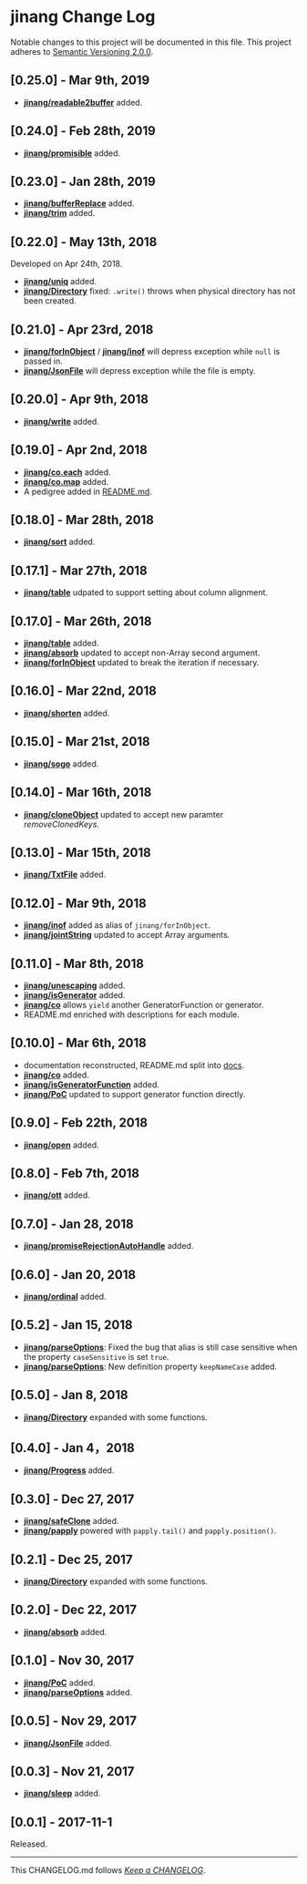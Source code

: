 #   jinang Change Log

Notable changes to this project will be documented in this file. This project adheres to [Semantic Versioning 2.0.0](http://semver.org/).

##	[0.25.0] - Mar 9th, 2019

*	__[jinang/readable2buffer](./docs/readable2buffer.md)__ added.

##	[0.24.0] - Feb 28th, 2019

*	__[jinang/promisible](./docs/promisible.md)__ added.

##	[0.23.0] - Jan 28th, 2019

*   __[jinang/bufferReplace](./docs/bufferReplace.md)__ added.
*   __[jinang/trim](./docs/trim.md)__ added.

##  [0.22.0] - May 13th, 2018

Developed on Apr 24th, 2018.

*   __[jinang/uniq](./docs/uniq.md)__ added.
*   __[jinang/Directory](./docs/Directory.md)__ fixed: `.write()` throws when physical directory has not been created.

##  [0.21.0] - Apr 23rd, 2018

*   __[jinang/forInObject](./docs/forInObject.md)__ / __[jinang/inof](./docs/inof.md)__ will depress exception while `null` is passed in.
*   __[jinang/JsonFile](./docs/JsonFile.md)__ will depress exception while the file is empty.

##  [0.20.0] - Apr 9th, 2018

*   __[jinang/write](./docs/write.md)__ added.

##  [0.19.0] - Apr 2nd, 2018

*   __[jinang/co.each](./docs/co.md)__ added.
*   __[jinang/co.map](./docs/co.md)__ added.
*   A pedigree added in [README.md](./README.md).

##  [0.18.0] - Mar 28th, 2018

*   __[jinang/sort](./docs/jinang.md)__ added.

##  [0.17.1] - Mar 27th, 2018

*   __[jinang/table](./docs/table.md)__ udpated to support setting about column alignment.

##  [0.17.0] - Mar 26th, 2018

*   __[jinang/table](./docs/table.md)__ added.
*   __[jinang/absorb](./docs/absorb.md)__ updated to accept non-Array second argument.
*   __[jinang/forInObject](./docs/forInObject.md)__ updated to break the iteration if necessary.

##  [0.16.0] - Mar 22nd, 2018

*   __[jinang/shorten](./docs/shorten.md)__ added.

##  [0.15.0] - Mar 21st, 2018

*   __[jinang/sogo](./docs/sogo.md)__ added.

##  [0.14.0] - Mar 16th, 2018

*   __[jinang/cloneObject](./docs/cloneObject.md)__ updated to accept new paramter *removeClonedKeys*.

##  [0.13.0] - Mar 15th, 2018

*   __[jinang/TxtFile](./docs/TxtFile.md)__ added.

##  [0.12.0] - Mar 9th, 2018

*   __[jinang/inof](./docs/forInObject.md)__ added as alias of `jinang/forInObject`.
*   __[jinang/jointString](./docs/jointString.md)__ updated to accept Array arguments.

##  [0.11.0] - Mar 8th, 2018

*   __[jinang/unescaping](./docs/unescaping.md)__ added.
*   __[jinang/isGenerator](./docs/isGenerator.md)__ added.
*   __[jinang/co](./docs/co.md)__ allows `yield` another GeneratorFunction or generator.
*   README.md enriched with descriptions for each module.

##	[0.10.0] - Mar 6th, 2018

*	documentation reconstructed, README.md split into [docs](./docs).
*	__[jinang/co](./docs/co.md)__ added.
*	__[jinang/isGeneratorFunction](./docs/isGeneratorFunction.md)__ added.
*	__[jinang/PoC](./docs/PoC.md)__ updated to support generator function directly.

##	[0.9.0] - Feb 22th, 2018

*	__[jinang/open](./docs/open.md)__ added.

##	[0.8.0] - Feb 7th, 2018

*	__[jinang/ott](./docs/ott.md)__ added.

##	[0.7.0] - Jan 28, 2018

*	__[jinang/promiseRejectionAutoHandle](./docs/promiseRejectionAutoHandle.md)__ added.

##	[0.6.0] - Jan 20, 2018

*	__[jinang/ordinal](./docs/ordinal.md)__ added.

##	[0.5.2] - Jan 15, 2018

*	__[jinang/parseOptions](./docs/parseOptions.md)__: Fixed the bug that alias is still case sensitive when the property `caseSensitive` is set `true`.
*	__[jinang/parseOptions](./docs/parseOptions.md)__: New definition property `keepNameCase` added.

##	[0.5.0] - Jan 8, 2018

*   __[jinang/Directory](./docs/Directory.md)__ expanded with some functions.

##	[0.4.0] - Jan 4，2018

*	__[jinang/Progress](./docs/Progress.md)__ added.

##	[0.3.0] - Dec 27, 2017

*	__[jinang/safeClone](./docs/safeClone.md)__ added.
*	__[jinang/papply](./docs/papply.md)__ powered with `papply.tail()` and `papply.position()`.

##  [0.2.1] - Dec 25, 2017

*   __[jinang/Directory](./docs/Directory.md)__ expanded with some functions.

##  [0.2.0] - Dec 22, 2017

*   __[jinang/absorb](./docs/absorb.md)__ added.

##  [0.1.0] - Nov 30, 2017

*   __[jinang/PoC](./docs/PoC.md)__ added.
*   __[jinang/parseOptions](./docs/parseOptions.md)__ added.

##  [0.0.5] - Nov 29, 2017

*   __[jinang/JsonFile](./docs/JsonFile.md)__ added.

##  [0.0.3] - Nov 21, 2017

*   __[jinang/sleep](./docs/sleep.md)__ added.

##	[0.0.1] - 2017-11-1

Released.

---
This CHANGELOG.md follows [*Keep a CHANGELOG*](http://keepachangelog.com/).
